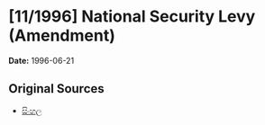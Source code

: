# [11/1996] National Security Levy (Amendment)

**Date:** 1996-06-21

## Original Sources

- [සිංහල](https://documents.gov.lk/view/acts/1996/6/11-1996_S.pdf)
